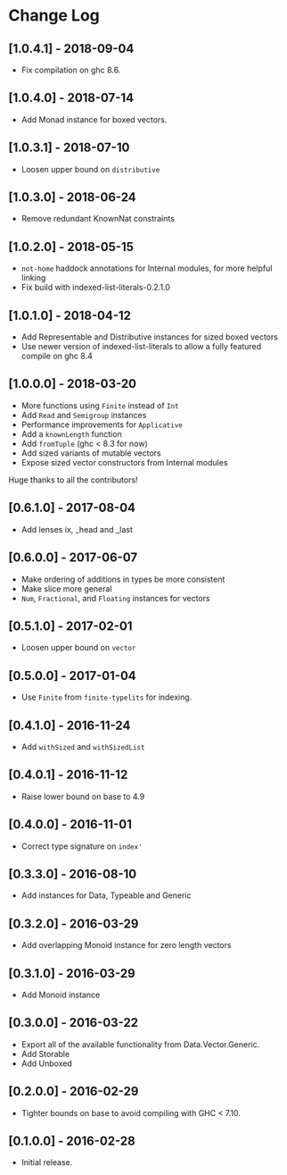 # Change Log

## [1.0.4.1] - 2018-09-04

- Fix compilation on ghc 8.6.

## [1.0.4.0] - 2018-07-14

- Add Monad instance for boxed vectors.

## [1.0.3.1] - 2018-07-10

- Loosen upper bound on `distributive`

## [1.0.3.0] - 2018-06-24

- Remove redundant KnownNat constraints

## [1.0.2.0] - 2018-05-15

- `not-home` haddock annotations for Internal modules, for more helpful linking
- Fix build with indexed-list-literals-0.2.1.0

## [1.0.1.0] - 2018-04-12

- Add Representable and Distributive instances for sized boxed vectors
- Use newer version of indexed-list-literals to allow a fully featured compile on ghc 8.4

## [1.0.0.0] - 2018-03-20

- More functions using `Finite` instead of `Int`
- Add `Read` and `Semigroup` instances
- Performance improvements for `Applicative`
- Add a `knownLength` function
- Add `fromTuple` (ghc < 8.3 for now)
- Add sized variants of mutable vectors 
- Expose sized vector constructors from Internal modules

Huge thanks to all the contributors!

## [0.6.1.0] - 2017-08-04
- Add lenses ix, _head and _last

## [0.6.0.0] - 2017-06-07
- Make ordering of additions in types be more consistent
- Make slice more general
- `Num`, `Fractional`, and `Floating` instances for vectors

## [0.5.1.0] - 2017-02-01
- Loosen upper bound on `vector`

## [0.5.0.0] - 2017-01-04
- Use `Finite` from `finite-typelits` for indexing.

## [0.4.1.0] - 2016-11-24
- Add `withSized` and `withSizedList`

## [0.4.0.1] - 2016-11-12
- Raise lower bound on base to 4.9

## [0.4.0.0] - 2016-11-01
- Correct type signature on `index'`

## [0.3.3.0] - 2016-08-10
- Add instances for Data, Typeable and Generic

## [0.3.2.0] - 2016-03-29
- Add overlapping Monoid instance for zero length vectors

## [0.3.1.0] - 2016-03-29
- Add Monoid instance

## [0.3.0.0] - 2016-03-22
- Export all of the available functionality from Data.Vector.Generic.
- Add Storable
- Add Unboxed

## [0.2.0.0] - 2016-02-29
- Tighter bounds on base to avoid compiling with GHC < 7.10.

## [0.1.0.0] - 2016-02-28
- Initial release.
